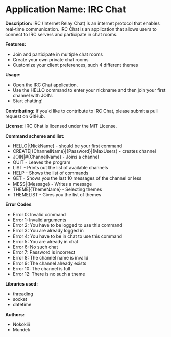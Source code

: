 # Application Name: IRC Chat

**Description:**
IRC (Internet Relay Chat) is an internet protocol that enables real-time communication. IRC Chat is an application that allows users to connect to IRC servers and participate in chat rooms.

**Features:**
- Join and participate in multiple chat rooms
- Create your own private chat rooms
- Customize your client preferences, such 4 different themes

**Usage:**
- Open the IRC Chat application.
- Use the HELLO command to enter your nickname and then join your first channel with JOIN.
- Start chatting!

**Contributing:**
If you'd like to contribute to IRC Chat, please submit a pull request on GitHub.

**License:**
IRC Chat is licensed under the MIT License.

 **Command scheme and list:**
- HELLO|{NickName} - should be your first command
- CREATE|{ChannelName}|{Password}|{MaxUsers} - creates channel
- JOIN|#{ChannelName} - Joins a channel
- QUIT - Leaves the program
- LIST - Prints out the list of available channels
- HELP - Shows the list of commands
- GET - Shows you the last 10 messages of the channel or less 
- MESS|{Message} - Writes a message
- THEME|{ThemeName} - Selecting themes
- THEMELIST - Gives you the list of themes

**Error Codes**
- Error 0: Invalid command
- Error 1: Invalid arguments
- Error 2: You have to be logged to use this command
- Error 3: You are already logged in
- Error 4: You have to be in chat to use this command
- Error 5: You are already in chat
- Error 6: No such chat
- Error 7: Password is incorrect
- Error 8: The channel name is invalid
- Error 9: The channel already exists
- Error 10: The channel is full
- Error 12: There is no such a theme

**Libraries used:**
- threading
- socket
-  datetime

**Authors:**
- Nokokiii 
- Mundek

